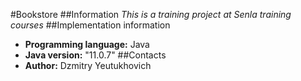 #Bookstore
##Information
*This is a training project at Senla training courses*
##Implementation information
* **Programming language:** Java 
* **Java version:** "11.0.7"
##Contacts
* **Author:** Dzmitry Yeutukhovich
